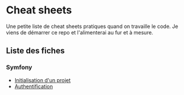 # Cheat sheets

Une petite liste de cheat sheets pratiques quand on travaille le code.
Je viens de démarrer ce repo et l'alimenterai au fur et à mesure.

## Liste des fiches
### Symfony
- [Initialisation d'un projet](cheatsheets/Symfony/Symfony.md)
- [Authentification](cheatsheets/Symfony/Symfony_authentification.md)
